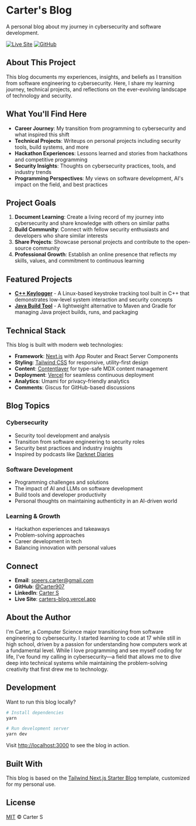 # Carter's Blog

A personal blog about my journey in cybersecurity and software development.

[![Live Site](https://img.shields.io/badge/Live-carters--blog.vercel.app-blue)](https://carters-blog.vercel.app/)
[![GitHub](https://img.shields.io/badge/GitHub-Carter907-lightgrey)](https://github.com/Carter907)

## About This Project

This blog documents my experiences, insights, and beliefs as I transition from software engineering to cybersecurity. Here, I share my learning journey, technical projects, and reflections on the ever-evolving landscape of technology and security.

## What You'll Find Here

- **Career Journey**: My transition from programming to cybersecurity and what inspired this shift
- **Technical Projects**: Writeups on personal projects including security tools, build systems, and more
- **Hackathon Experiences**: Lessons learned and stories from hackathons and competitive programming
- **Security Insights**: Thoughts on cybersecurity practices, tools, and industry trends
- **Programming Perspectives**: My views on software development, AI's impact on the field, and best practices

## Project Goals

1. **Document Learning**: Create a living record of my journey into cybersecurity and share knowledge with others on similar paths
2. **Build Community**: Connect with fellow security enthusiasts and developers who share similar interests
3. **Share Projects**: Showcase personal projects and contribute to the open-source community
4. **Professional Growth**: Establish an online presence that reflects my skills, values, and commitment to continuous learning

## Featured Projects

- **[C++ Keylogger](https://github.com/Carter907/keylogger)** - A Linux-based keystroke tracking tool built in C++ that demonstrates low-level system interaction and security concepts
- **[Java Build Tool](https://github.com/Carter907/streamline)** - A lightweight alternative to Maven and Gradle for managing Java project builds, runs, and packaging

## Technical Stack

This blog is built with modern web technologies:

- **Framework**: [Next.js](https://nextjs.org/) with App Router and React Server Components
- **Styling**: [Tailwind CSS](https://tailwindcss.com/) for responsive, utility-first design
- **Content**: [Contentlayer](https://www.contentlayer.dev/) for type-safe MDX content management
- **Deployment**: [Vercel](https://vercel.com/) for seamless continuous deployment
- **Analytics**: Umami for privacy-friendly analytics
- **Comments**: Giscus for GitHub-based discussions

## Blog Topics

### Cybersecurity
- Security tool development and analysis
- Transition from software engineering to security roles
- Security best practices and industry insights
- Inspired by podcasts like [Darknet Diaries](https://darknetdiaries.com/episode/)

### Software Development
- Programming challenges and solutions
- The impact of AI and LLMs on software development
- Build tools and developer productivity
- Personal thoughts on maintaining authenticity in an AI-driven world

### Learning & Growth
- Hackathon experiences and takeaways
- Problem-solving approaches
- Career development in tech
- Balancing innovation with personal values

## Connect

- **Email**: speers.carter@gmail.com
- **GitHub**: [@Carter907](https://github.com/Carter907)
- **LinkedIn**: [Carter S](https://www.linkedin.com/in/speerscarter)
- **Live Site**: [carters-blog.vercel.app](https://carters-blog.vercel.app/)

## About the Author

I'm Carter, a Computer Science major transitioning from software engineering to cybersecurity. I started learning to code at 17 while still in high school, driven by a passion for understanding how computers work at a fundamental level. While I love programming and see myself coding for life, I've found my calling in cybersecurity—a field that allows me to dive deep into technical systems while maintaining the problem-solving creativity that first drew me to technology.

## Development

Want to run this blog locally?

```bash
# Install dependencies
yarn

# Run development server
yarn dev
```

Visit [http://localhost:3000](http://localhost:3000) to see the blog in action.

## Built With

This blog is based on the [Tailwind Next.js Starter Blog](https://github.com/timlrx/tailwind-nextjs-starter-blog) template, customized for my personal use.

## License

[MIT](https://github.com/Carter907/security-blog/blob/main/LICENSE) © Carter S

